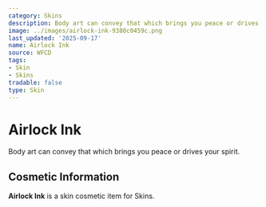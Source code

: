 ```yaml
---
category: Skins
description: Body art can convey that which brings you peace or drives your spirit.
image: ../images/airlock-ink-9380c0459c.png
last_updated: '2025-09-17'
name: Airlock Ink
source: WFCD
tags:
- Skin
- Skins
tradable: false
type: Skin
---
```


# Airlock Ink

Body art can convey that which brings you peace or drives your spirit.

## Cosmetic Information

**Airlock Ink** is a skin cosmetic item for Skins.

